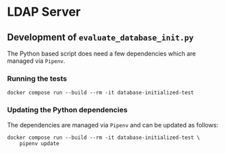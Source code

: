 # LDAP Server

## Development of `evaluate_database_init.py`

The Python based script does need a few dependencies which are managed via
`Pipenv`.

### Running the tests

```shell
docker compose run --build --rm -it database-initialized-test
```

### Updating the Python dependencies

The dependencies are managed via `Pipenv` and can be updated as follows:

```shell
docker compose run --build --rm -it database-initialized-test \
    pipenv update
```
